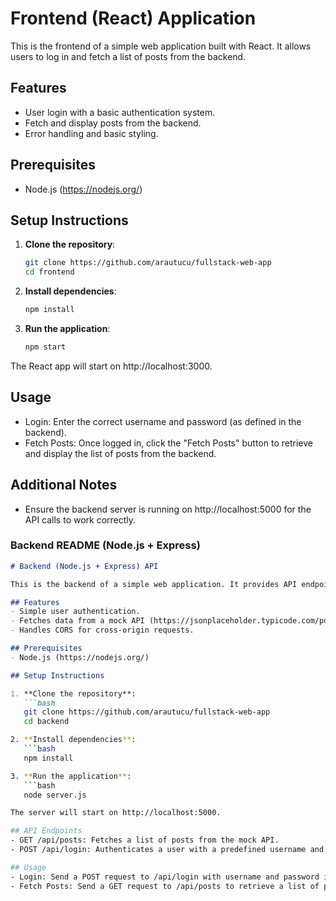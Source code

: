 # Frontend (React) Application

This is the frontend of a simple web application built with React. It allows users to log in and fetch a list of posts from the backend.

## Features
- User login with a basic authentication system.
- Fetch and display posts from the backend.
- Error handling and basic styling.

## Prerequisites
- Node.js (https://nodejs.org/)

## Setup Instructions

1. **Clone the repository**:
   ```bash
   git clone https://github.com/arautucu/fullstack-web-app
   cd frontend

2. **Install dependencies**:
   ```bash
   npm install

3. **Run the application**:
   ```bash
   npm start

The React app will start on http://localhost:3000.

## Usage
- Login: Enter the correct username and password (as defined in the backend).
- Fetch Posts: Once logged in, click the "Fetch Posts" button to retrieve and display the list of posts from the backend.

## Additional Notes
- Ensure the backend server is running on http://localhost:5000 for the API calls to work correctly.

### **Backend README (Node.js + Express)**

```markdown
# Backend (Node.js + Express) API

This is the backend of a simple web application. It provides API endpoints for user authentication and fetching posts data from an external API.

## Features
- Simple user authentication.
- Fetches data from a mock API (https://jsonplaceholder.typicode.com/posts).
- Handles CORS for cross-origin requests.

## Prerequisites
- Node.js (https://nodejs.org/)

## Setup Instructions

1. **Clone the repository**:
   ```bash
   git clone https://github.com/arautucu/fullstack-web-app
   cd backend

2. **Install dependencies**:
   ```bash
   npm install

3. **Run the application**:
   ```bash
   node server.js

The server will start on http://localhost:5000.

## API Endpoints
- GET /api/posts: Fetches a list of posts from the mock API.
- POST /api/login: Authenticates a user with a predefined username and password.

## Usage
- Login: Send a POST request to /api/login with username and password in the request body.
- Fetch Posts: Send a GET request to /api/posts to retrieve a list of posts.
